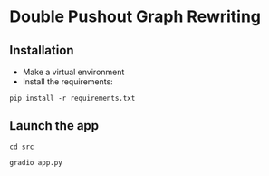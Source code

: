 # Double Pushout Graph Rewriting

## Installation
- Make a virtual environment
- Install the requirements:
```
pip install -r requirements.txt
```

## Launch the app
```
cd src
```
```
gradio app.py
```